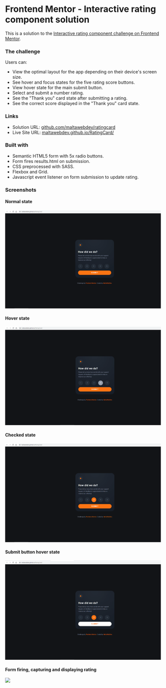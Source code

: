 # Frontend Mentor - Interactive rating component solution

This is a solution to the [Interactive rating component challenge on Frontend Mentor](https://www.frontendmentor.io/challenges/interactive-rating-component-koxpeBUmI).

### The challenge

Users can:

- View the optimal layout for the app depending on their device's screen size.
- See hover and focus states for the five rating score buttons.
- View hover state for the main submit button.
- Select and submit a number rating.
- See the "Thank you" card state after submitting a rating.
- See the correct score displayed in the "Thank you" card state.

### Links

- Solution URL: [github.com/maltawebdev/ratingcard](https://github.com/maltawebdev/RatingCard)
- Live Site URL: [maltawebdev.github.io/RatingCard/](https://maltawebdev.github.io/RatingCard/)

### Built with

- Semantic HTML5 form with 5x radio buttons.
- Form fires results.html on submission.
- CSS preprocessed with SASS.
- Flexbox and Grid.
- Javascript event listener on form submission to update rating.

### Screenshots

#### Normal state

![](./ss/rating-state.png)

#### Hover state

![](./ss/hover-state.png)

#### Checked state

![](./ss/checked-state.png)

#### Submit button hover state

![](./ss/submit-hover.png)

#### Form firing, capturing and displaying rating

![](./ss/)
